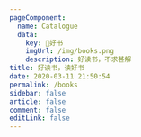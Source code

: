 ```yaml
---
pageComponent: 
  name: Catalogue
  data: 
    key: 📖好书
    imgUrl: /img/books.png
    description: 好读书，不求甚解
title: 好读书，读好书
date: 2020-03-11 21:50:54
permalink: /books
sidebar: false
article: false
comment: false
editLink: false
---
```

